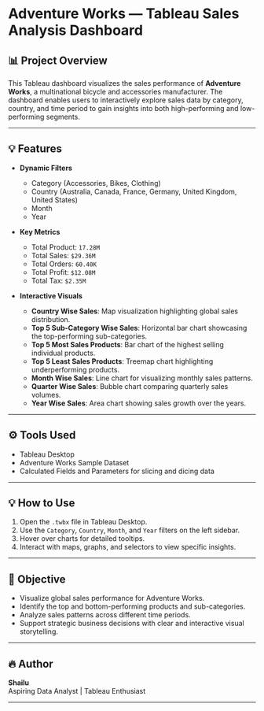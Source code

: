 # Adventure Works — Tableau Sales Analysis Dashboard

## 📊 Project Overview

This Tableau dashboard visualizes the sales performance of **Adventure Works**, a multinational bicycle and accessories manufacturer. The dashboard enables users to interactively explore sales data by category, country, and time period to gain insights into both high-performing and low-performing segments.

---

## 💡 Features

- **Dynamic Filters**
  - Category (Accessories, Bikes, Clothing)
  - Country (Australia, Canada, France, Germany, United Kingdom, United States)
  - Month
  - Year

- **Key Metrics**
  - Total Product: `17.28M`
  - Total Sales: `$29.36M`
  - Total Orders: `60.40K`
  - Total Profit: `$12.08M`
  - Total Tax: `$2.35M`

- **Interactive Visuals**
  - **Country Wise Sales**: Map visualization highlighting global sales distribution.
  - **Top 5 Sub-Category Wise Sales**: Horizontal bar chart showcasing the top-performing sub-categories.
  - **Top 5 Most Sales Products**: Bar chart of the highest selling individual products.
  - **Top 5 Least Sales Products**: Treemap chart highlighting underperforming products.
  - **Month Wise Sales**: Line chart for visualizing monthly sales patterns.
  - **Quarter Wise Sales**: Bubble chart comparing quarterly sales volumes.
  - **Year Wise Sales**: Area chart showing sales growth over the years.

---

## ⚙️ Tools Used

- Tableau Desktop
- Adventure Works Sample Dataset
- Calculated Fields and Parameters for slicing and dicing data

---

## 💡 How to Use

1. Open the `.twbx` file in Tableau Desktop.
2. Use the `Category`, `Country`, `Month`, and `Year` filters on the left sidebar.
3. Hover over charts for detailed tooltips.
4. Interact with maps, graphs, and selectors to view specific insights.

---

## 🎯 Objective

- Visualize global sales performance for Adventure Works.
- Identify the top and bottom-performing products and sub-categories.
- Analyze sales patterns across different time periods.
- Support strategic business decisions with clear and interactive visual storytelling.

---

## 🔥 Author

**Shailu**  
Aspiring Data Analyst | Tableau Enthusiast

---

